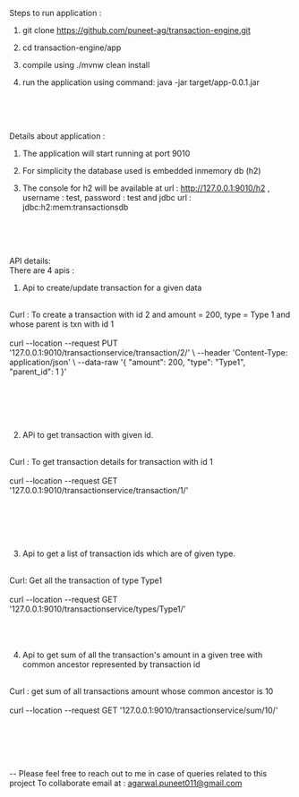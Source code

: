 Steps to run application :

1. git clone https://github.com/puneet-ag/transaction-engine.git

2. cd transaction-engine/app

3. compile using ./mvnw clean install 
 
4. run the application using command: java -jar target/app-0.0.1.jar


<br /><br /><br />


Details about application :

1. The application will start running at port 9010

2. For simplicity the database used is embedded inmemory db (h2)

3. The console for h2 will be available at  url : http://127.0.0.1:9010/h2 ,  username : test, password : test and jdbc url : jdbc:h2:mem:transactionsdb

<br /><br /><br />


API details:
<br />
There are 4 apis :
<br />
1. Api to create/update transaction for a given data
<br />
Curl : To create a transaction with id 2 and amount = 200, type = Type 1 and whose parent is txn with id 1
<br /><br />
curl --location --request PUT '127.0.0.1:9010/transactionservice/transaction/2/' \
--header 'Content-Type: application/json' \
--data-raw '{
  "amount": 200,
  "type": "Type1",
  "parent_id": 1
}'

<br /><br /><br /><br />


2. APi to get transaction with given id.
<br />
Curl : To get transaction details for transaction with id 1
<br /><br />
curl --location --request GET '127.0.0.1:9010/transactionservice/transaction/1/'  


<br /><br /><br /><br />


3. Api to get a list of transaction ids which are of given type.
<br />
Curl: Get all the transaction of type Type1
<br /><br />
curl --location --request GET '127.0.0.1:9010/transactionservice/types/Type1/'
<br /><br /><br /><br />




4. Api to get sum of all the transaction's amount in a given tree with common ancestor represented by transaction id
<br />
Curl : get sum of all transactions amount whose common ancestor is 10
<br /><br />
curl --location --request GET '127.0.0.1:9010/transactionservice/sum/10/'

<br /><br /><br /><br />


--
Please feel free to reach out to me in case of queries related to this project
To collaborate email at : agarwal.puneet011@gmail.com
